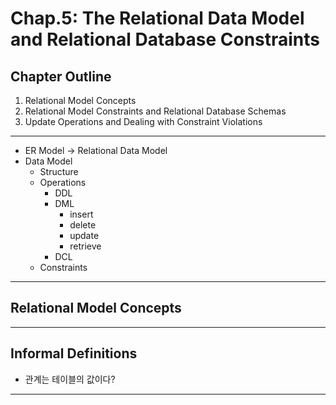 # Chap.5: The Relational Data Model and Relational Database Constraints

## Chapter Outline
1. Relational Model Concepts
2. Relational Model Constraints and Relational Database Schemas
3. Update Operations and Dealing with Constraint Violations

---
- ER Model -> Relational Data Model
- Data Model
	- Structure
	- Operations
		- DDL
		- DML
			- insert
			- delete
			- update
			- retrieve
		- DCL
	- Constraints

---
## Relational Model Concepts

---
## Informal Definitions
- 관계는 테이블의 값이다?

---